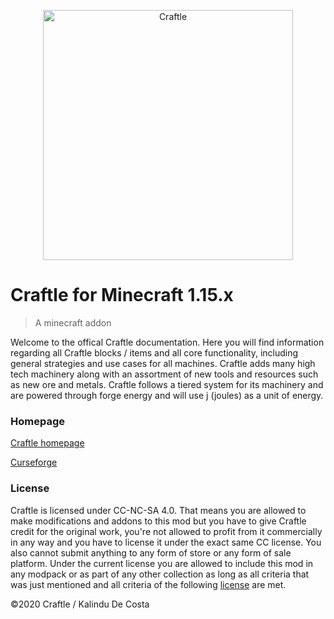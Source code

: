 <p align="center">
  <img alt="Craftle" width="400px" src="https://craftle-mod.com/media/logo.png" />
</p>

# Craftle for Minecraft 1.15.x
> A minecraft addon

Welcome to the offical Craftle documentation. Here you will find information regarding all Craftle blocks / items and all core functionality, including general strategies and use cases for all machines. Craftle adds many high tech machinery along with an assortment of new tools and resources such as new ore and metals. Craftle follows a tiered system for its machinery and are powered through forge energy and will use j (joules) as a unit of energy.

### Homepage 

[Craftle homepage](https://craftle-mod.com)

[Curseforge](#)

### License

Craftle is licensed under CC-NC-SA 4.0. That means you are allowed to make modifications and addons to this mod but you have to give Craftle credit for the original work, you're not allowed to profit from it commercially in any way and you have to license it under the exact same CC license. You also cannot submit anything to any form of store or any form of sale platform. Under the current license you are allowed to include this mod in any modpack or as part of any other collection as long as all criteria that was just mentioned and all criteria of the following [license](https://craftle-mod.com/#/LICENSE) are met.

©2020 Craftle / Kalindu De Costa
